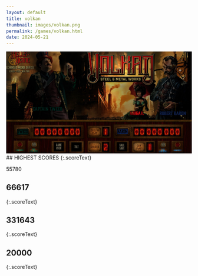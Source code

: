 ```yaml
---
layout: default
title: volkan
thumbnail: images/volkan.png
permalink: /games/volkan.html
date: 2024-05-21
---
```


<img src="../images/volkan.png" class="gameThumbnail img-fluid mx-auto align-middle">
## HIGHEST SCORES
{:.scoreText}

55780

## 66617
{:.scoreText}


## 331643
{:.scoreText}


## 20000
{:.scoreText}


